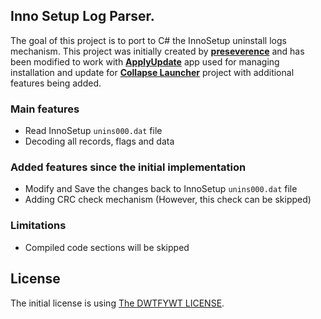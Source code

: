 ## Inno Setup Log Parser.

The goal of this project is to port to C# the InnoSetup uninstall logs mechanism.
This project was initially created by [**preseverence**](https://github.com/preseverence/isulr) and has been modified to work with [**ApplyUpdate**](https://github.com/CollapseLauncher/ApplyUpdate) app used for managing installation and update for [**Collapse Launcher**](https://github.com/CollapseLauncher/Collapse) project with additional features being added.

### Main features
* Read InnoSetup `unins000.dat` file
* Decoding all records, flags and data

### Added features since the initial implementation
* Modify and Save the changes back to InnoSetup `unins000.dat` file
* Adding CRC check mechanism (However, this check can be skipped)

### Limitations
* Compiled code sections will be skipped

## License
The initial license is using [The DWTFYWT LICENSE](https://github.com/CollapseLauncher/InnoSetupLogParser/blob/main/LICENSE).
